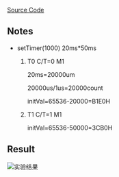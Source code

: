 [Source Code](./proj.a51)

## Notes

- setTimer(1000) 20ms\*50ms

  1.  T0 C/T=0 M1

      20ms=20000um

      20000us/1us=20000count

      initVal=65536-20000=B1E0H

  2.  T1 C/T=1 M1

      initVal=65536-50000=3CB0H

## Result

![实验结果](./result.gif)
